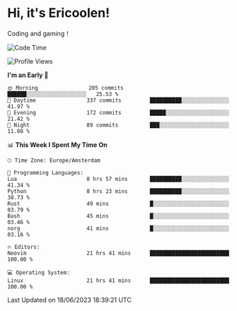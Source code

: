 # Hi, it's Ericoolen!
Coding and gaming！

<!--START_SECTION:waka-->
![Code Time](http://img.shields.io/badge/Code%20Time-865%20hrs%2031%20mins-blue)

![Profile Views](http://img.shields.io/badge/Profile%20Views-1-blue)

**I'm an Early 🐤** 

```text
🌞 Morning                205 commits         ██████░░░░░░░░░░░░░░░░░░░   25.53 % 
🌆 Daytime                337 commits         ██████████░░░░░░░░░░░░░░░   41.97 % 
🌃 Evening                172 commits         █████░░░░░░░░░░░░░░░░░░░░   21.42 % 
🌙 Night                  89 commits          ███░░░░░░░░░░░░░░░░░░░░░░   11.08 % 
```


📊 **This Week I Spent My Time On** 

```text
🕑︎ Time Zone: Europe/Amsterdam

💬 Programming Languages: 
Lua                      8 hrs 57 mins       ██████████░░░░░░░░░░░░░░░   41.34 % 
Python                   8 hrs 23 mins       ██████████░░░░░░░░░░░░░░░   38.73 % 
Rust                     49 mins             █░░░░░░░░░░░░░░░░░░░░░░░░   03.79 % 
Bash                     45 mins             █░░░░░░░░░░░░░░░░░░░░░░░░   03.46 % 
norg                     41 mins             █░░░░░░░░░░░░░░░░░░░░░░░░   03.16 % 

🔥 Editors: 
Neovim                   21 hrs 41 mins      █████████████████████████   100.00 % 

💻 Operating System: 
Linux                    21 hrs 41 mins      █████████████████████████   100.00 % 
```


 Last Updated on 18/06/2023 18:39:21 UTC
<!--END_SECTION:waka-->

